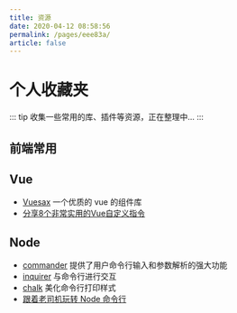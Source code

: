 ```yaml
---
title: 资源
date: 2020-04-12 08:58:56
permalink: /pages/eee83a/
article: false
---
```


# 个人收藏夹

::: tip
收集一些常用的库、插件等资源，正在整理中...
:::

## 前端常用

## Vue

- [Vuesax](https://lusaxweb.github.io/vuesax/) 一个优质的 vue 的组件库
- [分享8个非常实用的Vue自定义指令](https://juejin.cn/post/6906028995133833230)

## Node

- [commander](https://github.com/tj/commander.js) 提供了用户命令行输入和参数解析的强大功能
- [inquirer](https://github.com/SBoudrias/Inquirer.js) 与命令行进行交互
- [chalk](https://github.com/chalk/chalk) 美化命令行打印样式
- [跟着老司机玩转 Node 命令行](https://blog.csdn.net/qq_41903941/article/details/90259369)
